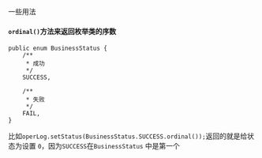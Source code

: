 一些用法

#### `ordinal()`方法来返回枚举类的序数

```
public enum BusinessStatus {
    /**
     * 成功
     */
    SUCCESS,

    /**
     * 失败
     */
    FAIL,
}
```

比如`operLog.setStatus(BusinessStatus.SUCCESS.ordinal());`返回的就是给状态为设置 `0`，因为`SUCCESS`在`BusinessStatus` 中是第一个

